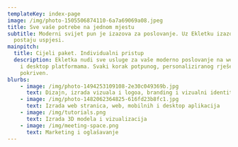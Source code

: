 ```yaml
---
templateKey: index-page
image: /img/photo-1505506874110-6a7a69069a08.jpeg
title: Sve vaše potrebe na jednom mjestu
subtitle: Moderni svijet pun je izazova za poslovanje. Uz Ekletku izazovi
  postaju uspjesi.
mainpitch:
  title: Cijeli paket. Individualni pristup
  description: Ekletka nudi sve usluge za vaše moderno poslovanje na web, mobilnim
    i desktop platformama. Svaki korak potpunog, personaliziranog rješenja je
    pokriven.
blurbs:
    - image: /img/photo-1494253109108-2e30c049369b.jpg
      text: Dizajn, izrada vizuala i logoa, branding i vizualni identitet
    - image: /img/photo-1482062364825-616fd23b8fc1.jpg
      text: Izrada web stranica, web, mobilnih i desktop aplikacija
    - image: /img/tutorials.png
      text: Izrada 3D modela i vizualizacija
    - image: /img/meeting-space.png
      text: Marketing i oglašavanje
---
```

